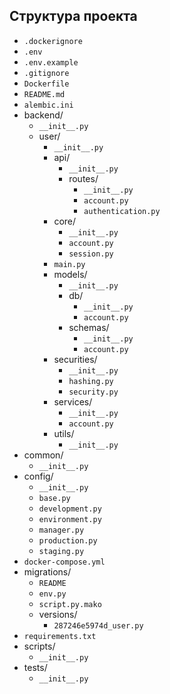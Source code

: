 ## Структура проекта
- `.dockerignore`
- `.env`
- `.env.example`
- `.gitignore`
- `Dockerfile`
- `README.md`
- `alembic.ini`
- backend/
    - `__init__.py`
    - user/
        - `__init__.py`
        - api/
            - `__init__.py`
            - routes/
                - `__init__.py`
                - `account.py`
                - `authentication.py`
        - core/
            - `__init__.py`
            - `account.py`
            - `session.py`
        - `main.py`
        - models/
            - `__init__.py`
            - db/
                - `__init__.py`
                - `account.py`
            - schemas/
                - `__init__.py`
                - `account.py`
        - securities/
            - `__init__.py`
            - `hashing.py`
            - `security.py`
        - services/
            - `__init__.py`
            - `account.py`
        - utils/
            - `__init__.py`
- common/
    - `__init__.py`
- config/
    - `__init__.py`
    - `base.py`
    - `development.py`
    - `environment.py`
    - `manager.py`
    - `production.py`
    - `staging.py`
- `docker-compose.yml`
- migrations/
    - `README`
    - `env.py`
    - `script.py.mako`
    - versions/
        - `287246e5974d_user.py`
- `requirements.txt`
- scripts/
    - `__init__.py`
- tests/
    - `__init__.py`

